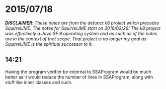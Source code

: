 # 2015/07/18

***DISCLAIMER***: _These notes are from the defunct k8 project which_
_precedes SquirrelJME. The notes for SquirrelJME start on 2016/02/26!_
_The k8 project was effectively a Java SE 8 operating system and as such_
_all of the notes are in the context of that scope. That project is no_
_longer my goal as SquirrelJME is the spiritual successor to it._

## 14:21

Having the program verifier be external to SSAProgram would be much better as
it would reduce the number of lines in SSAProgram, along with stuff like inner
classes and such.

